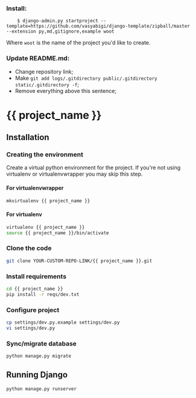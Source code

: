 ### Install:

        $ django-admin.py startproject --template=https://github.com/vasyabigi/django-template/zipball/master  --extension py,md,gitignore,example woot

Where ``woot`` is the name of the project you'd like to create.


### Update README.md:

* Change repository link;
* Make `git add logs/.gitdirectory public/.gitdirectory static/.gitdirectory -f`;
* Remove everything above this sentence;

{{ project_name }}
========================================

## Installation ##

### Creating the environment ###
Create a virtual python environment for the project.
If you're not using virtualenv or virtualenvwrapper you may skip this step.

#### For virtualenvwrapper ####
```bash
mkvirtualenv {{ project_name }}
```

#### For virtualenv ####
```bash
virtualenv {{ project_name }}
source {{ project_name }}/bin/activate
```

### Clone the code ###

```bash
git clone YOUR-CUSTOM-REPO-LINK/{{ project_name }}.git
```

### Install requirements ###
```bash
cd {{ project_name }}
pip install -r reqs/dev.txt
```

### Configure project ###
```bash
cp settings/dev.py.example settings/dev.py
vi settings/dev.py
```

### Sync/migrate database ###
```bash
python manage.py migrate
```

## Running Django ##
```bash
python manage.py runserver
```
